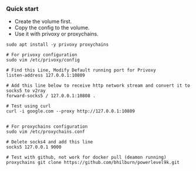 ### Quick start  
- Create the volume first.  
- Copy the config to the volume.
- Use it with privoxy or proxychains.  
```shell
sudo apt install -y privoxy proxychains

# For privoxy configuration
sudo vim /etc/privoxy/config

# Find this Line, Modify Default running port for Privoxy  
listen-address 127.0.0.1:10809

# Add this line below to receive http network stream and convert it to socks5 to v2ray
forward-socks5 / 127.0.0.1:10808 .

# Test using curl
curl -i google.com --proxy http://127.0.0.1:10809


# For proxychains configuration
sudo vim /etc/proxychains.conf

# Delete socks4 and add this line  
socks5 127.0.0.1 9000

# Test with github, not work for docker pull (deamon running)
proxychains git clone https://github.com/bhilburn/powerlevel9k.git
```

